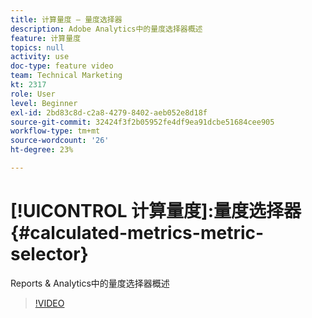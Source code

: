 ```yaml
---
title: 计算量度 — 量度选择器
description: Adobe Analytics中的量度选择器概述
feature: 计算量度
topics: null
activity: use
doc-type: feature video
team: Technical Marketing
kt: 2317
role: User
level: Beginner
exl-id: 2bd83c8d-c2a8-4279-8402-aeb052e8d18f
source-git-commit: 32424f3f2b05952fe4df9ea91dcbe51684cee905
workflow-type: tm+mt
source-wordcount: '26'
ht-degree: 23%

---
```


# [!UICONTROL 计算量度]:量度选择器 {#calculated-metrics-metric-selector}

Reports &amp; Analytics中的量度选择器概述

>[!VIDEO](https://video.tv.adobe.com/v/25410/?quality=12)
